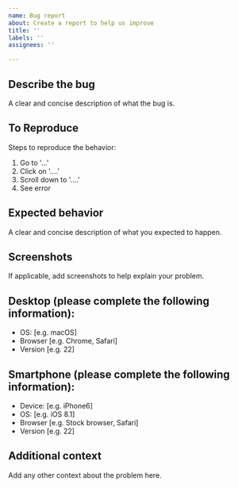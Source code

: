 ```yaml
---
name: Bug report
about: Create a report to help us improve
title: ''
labels: ''
assignees: ''

---
```


## Describe the bug
A clear and concise description of what the bug is.

## To Reproduce
Steps to reproduce the behavior:
1. Go to '...'
2. Click on '....'
3. Scroll down to '....'
4. See error

## Expected behavior
A clear and concise description of what you expected to happen.

## Screenshots
If applicable, add screenshots to help explain your problem.

## Desktop (please complete the following information):
 - OS: [e.g. macOS]
 - Browser [e.g. Chrome, Safari]
 - Version [e.g. 22]

## Smartphone (please complete the following information):
 - Device: [e.g. iPhone6]
 - OS: [e.g. iOS 8.1]
 - Browser [e.g. Stock browser, Safari]
 - Version [e.g. 22]

## Additional context
Add any other context about the problem here.

